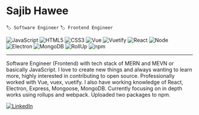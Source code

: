 # Sajib Hawee 
``🏷️ Software Engineer`` ``🏷️ Frontend Engineer``

![JavaScript](https://img.shields.io/badge/JavaScript-Pass-F7DF1E?style=flat-square&logo=javascript)
![HTML5](https://img.shields.io/badge/HTML5-Pass-E34F26?style=flat-square&logo=html5)
![CSS3](https://img.shields.io/badge/CSS3-Pass-1572B6?style=flat-square&logo=css3)
![Vue](https://img.shields.io/badge/Vue-Pass-4FC08D?style=flat-square&logo=vue.js)
![Vuetify](https://img.shields.io/badge/Vuetify-Pass-1867C0?style=flat-square&logo=vuetify)
![React](https://img.shields.io/badge/React-Pass-61DAFB?style=flat-square&logo=react)
![Node](https://img.shields.io/badge/Node-Pass-339933?style=flat-square&logo=react)
![Electron](https://img.shields.io/badge/Electron-Learning-47848F?style=flat-square&logo=electron)
![MongoDB](https://img.shields.io/badge/MongoDB-Learning-47A248?style=flat-square&logo=mongodb)
![RollUp](https://img.shields.io/badge/RollUp-Learning-EC4A3F?style=flat-square&logo=rollup.js)
![npm](https://img.shields.io/badge/npm-contributing-CB3837?style=flat-square&logo=npm)
***
Software Engineer (Frontend) with tech stack of MERN and MEVN or basically JavaScript. I love to create new things and always wanting to learn more, highly interested in contributing to open source. Professionally worked with Vue, vuex, vuetify. I also have working knowledge of React, Electron, Express, Mongoose, MongoDB. Currently focusing on in depth works using rollups and webpack. Uploaded two packages to npm.

[![LinkedIn](https://img.shields.io/badge/LinkedIn-Say_Hello-CB3837?style=social&logo=linkedin)](https://www.linkedin.com/in/sajib-hawee-2a818b154)
